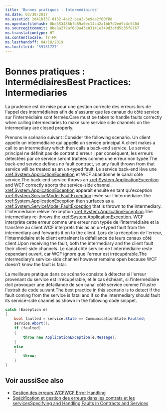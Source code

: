 ```yaml
---
title: 'Bonnes pratiques : Intermédiaires'
ms.date: 03/30/2017
ms.assetid: 2d41b337-8132-4ac2-bea2-6e9ae2f00f8d
ms.openlocfilehash: 0bd553486bfb89a0ec14c42a1bb7d2ed9c4c540d
ms.sourcegitcommit: 0be8a279af6d8a43e03141e349d3efd5d35f8767
ms.translationtype: HT
ms.contentlocale: fr-FR
ms.lasthandoff: 04/18/2019
ms.locfileid: "59131727"
---
```

# <a name="best-practices-intermediaries"></a><span data-ttu-id="d6679-102">Bonnes pratiques : Intermédiaires</span><span class="sxs-lookup"><span data-stu-id="d6679-102">Best Practices: Intermediaries</span></span>
<span data-ttu-id="d6679-103">La prudence est de mise pour une gestion correcte des erreurs lors de l'appel des intermédiaires afin de s'assurer que les canaux du côté service sur l'intermédiaire sont fermés.</span><span class="sxs-lookup"><span data-stu-id="d6679-103">Care must be taken to handle faults correctly when calling intermediaries to make sure service side channels on the intermediary are closed properly.</span></span>  
  
 <span data-ttu-id="d6679-104">Prenons le scénario suivant :</span><span class="sxs-lookup"><span data-stu-id="d6679-104">Consider the following scenario.</span></span> <span data-ttu-id="d6679-105">Un client appelle un intermédiaire qui appelle un service principal.</span><span class="sxs-lookup"><span data-stu-id="d6679-105">A client makes a call to an intermediary which then calls a back-end service.</span></span>  <span data-ttu-id="d6679-106">Le service principal ne définit pas de contrat d'erreur ; par conséquent, les erreurs détectées par ce service seront traitées comme une erreur non typée.</span><span class="sxs-lookup"><span data-stu-id="d6679-106">The back-end service defines no fault contract, so any fault thrown from that service will be treated as an un-typed fault.</span></span>  <span data-ttu-id="d6679-107">Le service back-end lève une <xref:System.ApplicationException> et WCF abandonne le canal côté service.</span><span class="sxs-lookup"><span data-stu-id="d6679-107">The back-end service throws an <xref:System.ApplicationException> and WCF correctly aborts the service-side channel.</span></span> <span data-ttu-id="d6679-108"><xref:System.ApplicationException> apparaît ensuite en tant qu'exception <xref:System.ServiceModel.FaultException> levée sur l'intermédiaire.</span><span class="sxs-lookup"><span data-stu-id="d6679-108">The <xref:System.ApplicationException> then surfaces as a <xref:System.ServiceModel.FaultException> that is thrown to the intermediary.</span></span> <span data-ttu-id="d6679-109">L'intermédiaire relève l'exception <xref:System.ApplicationException>.</span><span class="sxs-lookup"><span data-stu-id="d6679-109">The intermediary re-throws the <xref:System.ApplicationException>.</span></span> <span data-ttu-id="d6679-110">WCF interprète cette erreur comme une erreur non typée de l'intermédiaire et la transfère au client.</span><span class="sxs-lookup"><span data-stu-id="d6679-110">WCF interprets this as an un-typed fault from the intermediary and forwards it on to the client.</span></span> <span data-ttu-id="d6679-111">Lors de la réception de l'erreur, l'intermédiaire et le client entraînent la défaillance de leurs canaux côté client.</span><span class="sxs-lookup"><span data-stu-id="d6679-111">Upon receiving the fault, both the intermediary and the client fault their client-side channels.</span></span> <span data-ttu-id="d6679-112">Le canal côté service de l'intermédiaire reste cependant ouvert, car WCF ignore que l'erreur est irrécupérable.</span><span class="sxs-lookup"><span data-stu-id="d6679-112">The intermediary’s service-side channel however remains open because WCF doesn’t know the fault is fatal.</span></span>  
  
 <span data-ttu-id="d6679-113">La meilleure pratique dans ce scénario consiste à détecter si l'erreur provenant du service est irrécupérable, et le cas échéant, si l'intermédiaire doit provoquer une défaillance de son canal côté service comme l'illustre l'extrait de code suivant.</span><span class="sxs-lookup"><span data-stu-id="d6679-113">The best practice in this scenario is to detect if the fault coming from the service is fatal and if so the intermediary should fault its service-side channel as shown in the following code snippet.</span></span>  
  
```csharp  
catch (Exception e)  
{  
    bool faulted = service.State == CommunicationState.Faulted;  
    service.Abort();  
    if (faulted)  
    {  
        throw new ApplicationException(e.Message);  
    }  
    else  
    {  
        throw;  
    }  
}  
```  
  
## <a name="see-also"></a><span data-ttu-id="d6679-114">Voir aussi</span><span class="sxs-lookup"><span data-stu-id="d6679-114">See also</span></span>

- [<span data-ttu-id="d6679-115">Gestion des erreurs WCF</span><span class="sxs-lookup"><span data-stu-id="d6679-115">WCF Error Handling</span></span>](../../../docs/framework/wcf/wcf-error-handling.md)
- [<span data-ttu-id="d6679-116">Spécification et gestion des erreurs dans les contrats et les services</span><span class="sxs-lookup"><span data-stu-id="d6679-116">Specifying and Handling Faults in Contracts and Services</span></span>](../../../docs/framework/wcf/specifying-and-handling-faults-in-contracts-and-services.md)
